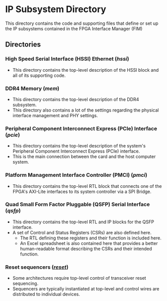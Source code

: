 # IP Subsystem Directory

This directory contains the code and supporting files that define or set up the IP subsystems contained in the  FPGA Interface Manager (FIM)

## Directories

### High Speed Serial Interface (HSSI) Ethernet (***hssi***)
   - This directory contains the top-level description of the HSSI block and all of its supporting code.

### DDR4 Memory (***mem***)
   - This directory contains the top-level description of the DDR4 subsystem.
   - This directory also contains a lot of the settings regarding the physical interface management and PHY settings.

### Peripheral Component Interconnect Express (PCIe) Interface (***pcie***)
   - This directory contains the top-level description of the system's Peripheral Component Interconnect Express (PCIe) interface.
   - This is the main connection between the card and the host computer system.

### Platform Management Interface Controller (PMCI) (***pmci***)
   - This directory contains the top-level RTL block that connects one of the FPGA's AXI-Lite interfaces to its system controller via a SPI Bridge.

### Quad Small Form Factor Pluggable (QSFP) Serial Interface (***qsfp***)
   - This directory contains the top-level RTL and IP blocks for the QSFP interface.
   - A set of Control and Status Registers (CSRs) are also defined here.
      - The RTL defining these registers and their function is included here.
      - An Excel spreadsheet is also contained here that provides a better human-readable format describing the CSRs and their intended function.

### Reset sequencers ([***reset***](reset/))
   - Some architectures require top-level control of transceiver reset sequencing.
   - Sequencers are typically instantiated at top-level and control wires are distributed to individual devices.
